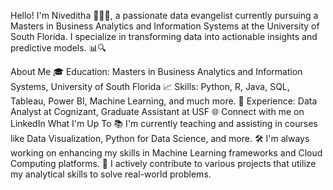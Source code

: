 Hello! I'm Niveditha 👩‍💻🌟, a passionate data evangelist currently pursuing a Masters in Business Analytics and Information Systems at the University of South Florida. I specialize in transforming data into actionable insights and predictive models. 📊🔍

About Me
🎓 Education: Masters in Business Analytics and Information Systems, University of South Florida
📈 Skills: Python, R, Java, SQL, Tableau, Power BI, Machine Learning, and much more.
🏢 Experience: Data Analyst at Cognizant, Graduate Assistant at USF
🌐 Connect with me on LinkedIn
What I'm Up To
📚 I'm currently teaching and assisting in courses like Data Visualization, Python for Data Science, and more.
🛠️ I'm always working on enhancing my skills in Machine Learning frameworks and Cloud Computing platforms.
🔄 I actively contribute to various projects that utilize my analytical skills to solve real-world problems.
